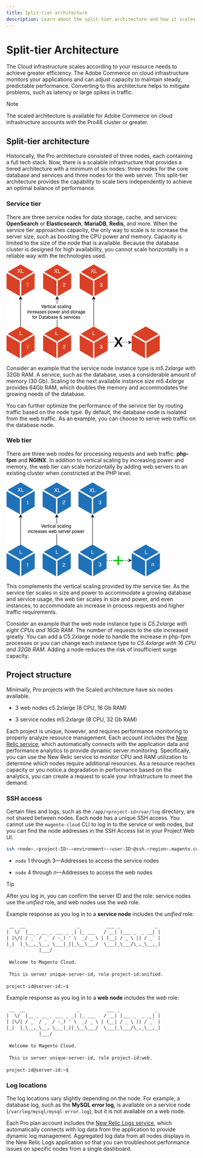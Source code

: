 ```yaml
---
title: Split-tier architecture
description: Learn about the split-tier architecture and how it scales to meet demand.
---
```


# Split-tier Architecture

The Cloud infrastructure scales according to your resource needs to achieve greater efficiency. The Adobe Commerce on cloud infrastructure monitors your applications and can adjust capacity to maintain steady, predictable performance. Converting to this architecture helps to mitigate problems, such as latency or large spikes in traffic.

>[!NOTE]
>
>The scaled architecture is available for Adobe Commerce on cloud infrastructure accounts with the Pro48 cluster or greater.

## Split-tier architecture

Historically, the Pro architecture consisted of three nodes, each containing a full tech stack. Now, there is a scalable infrastructure that provides a tiered architecture with a minimum of six nodes: three nodes for the core database and services and three nodes for the web server. This split-tier architecture provides the capability to scale tiers independently to achieve an optimal balance of performance.

### Service tier

There are three service nodes for data storage, cache, and services: **OpenSearch** or **Elasticsearch**, **MariaDB**, **Redis**, and more. When the service tier approaches capacity, the only way to scale is to increase the server size, such as boosting the CPU power and memory. Capacity is limited to the size of the node that is available. Because the database cluster is designed for high availability, you cannot scale horizontally in a reliable way with the technologies used.

![Service tier scaling](../../assets/scaling-service.png)

Consider an example that the service node instance type is _m5.2xlarge_ with 32Gb RAM. A service, such as the database, uses a considerable amount of memory (30 Gb). Scaling to the next available instance size _m5.4xlarge_ provides 64Gb RAM, which doubles the memory and accommodates the growing needs of the database.

You can further optimize the performance of the service tier by routing traffic based on the node type. By default, the database node is isolated from the web traffic. As an example, you can choose to serve web traffic on the database node.

### Web tier

There are three web nodes for processing requests and web traffic: **php-fpm** and **NGINX**. In addition to vertical scaling by increasing power and memory, the web tier can scale horizontally by adding web servers to an existing cluster when constricted at the PHP level.

![Web tier scaling](../../assets/scaling-web.png)

This complements the vertical scaling provided by the service tier. As the service tier scales in size and power to accommodate a growing database and service usage, the web tier scales in size and power, and even instances, to accommodate an increase in process requests and higher traffic requirements.

Consider an example that the web node instance type is _C5.2xlarge with eight CPUs and 16Gb RAM_. The number of requests to the site increased greatly. You can add a C5.2xlarge node to handle the increase in php-fpm processes or you can change each instance type to _C5.4xlarge with 16 CPU and 32Gb RAM_. Adding a node reduces the risk of insufficient surge capacity.

## Project structure

Minimally, Pro projects with the Scaled architecture have six nodes available.

-  3 web nodes c5.2xlarge (8 CPU, 16 Gb RAM)

-  3 service nodes m5.2xlarge (8 CPU, 32 Gb RAM)

Each project is unique, however, and requires performance monitoring to properly analyze resource management. Each account includes the [New Relic service]((../monitor/new-relic.md)), which automatically connects with the application data and performance analytics to provide dynamic server monitoring. Specifically, you can use the New Relic service to monitor CPU and RAM utilization to determine which nodes require additional resources. As a resource reaches capacity or you notice a degradation in performance based on the analytics, you can create a request to scale your infrastructure to meet the demand.

### SSH access

Certain files and logs, such as the `/app/<project-id>/var/log` directory, are not shared between nodes. Each node has a unique SSH access. You cannot use the `magento-cloud` CLI to log in to the service or web nodes, but you can find the node addresses in the SSH Access list in your Project Web UI.

```bash
ssh <node>.<project-ID>-<environment>-<user-ID>@ssh.<region>.magento.com
```

-  `node` 1 through 3—Addresses to access the service nodes

-  `node` 4 through _n_—Addresses to access the web nodes

>[!TIP]
>
>After you log in, you can confirm the server ID and the role: service nodes use the _unified_ role, and web nodes use the _web_ role.

Example response as you log in to a **service node** includes the _unified_ role:

```terminal
 __  __                   _          ___ _             _
|  \/  |__ _ __ _ ___ _ _| |_ ___   / __| |___ _  _ __| |
| |\/| / _` / _` / -_) ' \  _/ _ \ | (__| / _ \ || / _` |
|_|  |_\__,_\__, \___|_||_\__\___/  \___|_\___/\_,_\__,_|
            |___/

 Welcome to Magento Cloud.

 This is server unique-server-id, role project-id:unified.

project-id@server-id:~$
```

Example response as you log in to a **web node** includes the _web_ role:

```terminal
 __  __                   _          ___ _             _
|  \/  |__ _ __ _ ___ _ _| |_ ___   / __| |___ _  _ __| |
| |\/| / _` / _` / -_) ' \  _/ _ \ | (__| / _ \ || / _` |
|_|  |_\__,_\__, \___|_||_\__\___/  \___|_\___/\_,_\__,_|
            |___/

 Welcome to Magento Cloud.

 This is server unique-server-id, role project-id:web.

project-id@server-id:~$
```

### Log locations

The log locations vary slightly depending on the node. For example, a database log, such as the **MySQL error log**, is available on a service node (`/var/log/mysql/mysql-error.log`), but it is not available on a web node.

Each Pro plan account includes the [New Relic Logs service](../monitor/new-relic.md), which automatically connects with log data from the application to provide dynamic log management. Aggregated log data from all nodes displays in the New Relic Logs application so that you can troubleshoot performance issues on specific nodes from a single dashboard.
